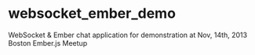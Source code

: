 websocket_ember_demo
====================

WebSocket &amp; Ember chat application for demonstration at Nov, 14th, 2013 Boston Ember.js Meetup
